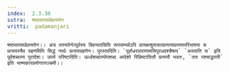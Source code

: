 ```yaml
---
index:  2.3.30
sutra:  षष्ठ्यतसर्थप्रत्ययेन
vritti:  padamanjari
---
```


	षष्ठ्यतसर्थप्रत्ययेन।। अत्र तस्यतेर्नञ्पूर्वस्य क्विप्यतसिति रूपसम्भवेऽपि प्रत्यक्षश्रुतत्वात्प्रत्ययाप्रत्ययपरिभाषया च प्रत्ययस्यैव ग्रहणमिति सिद्धं नार्थः प्रत्ययग्रहणेन। पुरस्तादिति। `पूर्वाधरावराणामसिपुरधवश्चैषाम्` `अस्ताति च` इति पूर्वशब्दस्य पुरादेशः। उपर्य परिष्टादिति। ऊर्ध्वशब्दस्योपशब्द आदेशो रिल्रिष्टातिलौ प्रत्ययौ भवतः, `ततः पश्चाद्धस्ती` इति भाष्यकारप्रयोगात्पञ्चमी।। 
